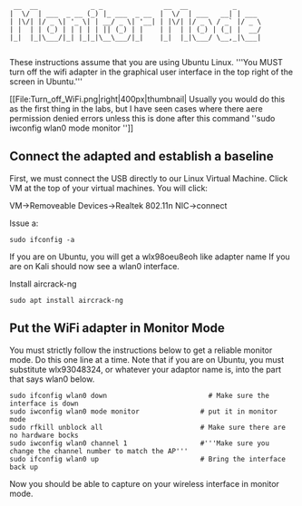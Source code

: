 ```
 __  __             _ _               __  __           _      
|  \/  | ___  _ __ (_) |_ ___  _ __  |  \/  | ___   __| | ___ 
| |\/| |/ _ \| '_ \| | __/ _ \| '__| | |\/| |/ _ \ / _` |/ _ \
| |  | | (_) | | | | | || (_) | |    | |  | | (_) | (_| |  __/
|_|  |_|\___/|_| |_|_|\__\___/|_|    |_|  |_|\___/ \__,_|\___|
                                                              
```

These instructions assume that you are using Ubuntu Linux. '''You MUST turn off the wifi adapter in the graphical user interface in the top right of the screen in Ubuntu.'''
 
[[File:Turn_off_WiFi.png|right|400px|thumbnail| Usually you would do this as the first thing in the labs, but I have seen cases where there aere permission denied errors unless this is done after this command ''sudo iwconfig wlan0 mode monitor '']]

## Connect the adapted and establish a baseline ##

First, we must connect the USB directly to our Linux Virtual Machine. Click VM at the top of your virtual machines. You will click:

 VM->Removeable Devices->Realtek 802.11n NIC->connect

Issue a:

	sudo ifconfig -a

If you are on Ubuntu, you will get a wlx98oeu8eoh like adapter name
If you are on Kali should now see a wlan0 interface. 

Install aircrack-ng

	sudo apt install aircrack-ng

## Put the WiFi adapter in Monitor Mode ##

You must strictly follow the instructions below to get a reliable monitor mode. Do this one line at a time. 
Note that if you are on Ubuntu, you must substitute wlx93048324, or whatever your adaptor name is, into the part that says wlan0 below.

	sudo ifconfig wlan0 down                         # Make sure the interface is down 
	sudo iwconfig wlan0 mode monitor               # put it in monitor mode
	sudo rfkill unblock all                        # Make sure there are no hardware bocks
	sudo iwconfig wlan0 channel 1                  #'''Make sure you change the channel number to match the AP'''
	sudo ifconfig wlan0 up                         # Bring the interface back up

Now you should be able to capture on your wireless interface in monitor mode.